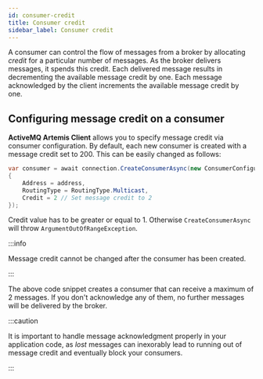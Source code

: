 ```yaml
---
id: consumer-credit
title: Consumer credit
sidebar_label: Consumer credit
---
```


A consumer can control the flow of messages from a broker by allocating *credit* for a particular number of messages. As the broker delivers messages, it spends this credit. Each delivered message results in decrementing the available message credit by one. Each message acknowledged by the client increments the available message credit by one.

## Configuring message credit on a consumer

**ActiveMQ Artemis Client** allows you to specify message credit via consumer configuration. By default, each new consumer is created with a message credit set to 200. This can be easily changed as follows:

```csharp
var consumer = await connection.CreateConsumerAsync(new ConsumerConfiguration
{
    Address = address,
    RoutingType = RoutingType.Multicast,
    Credit = 2 // Set message credit to 2
});
```

Credit value has to be greater or equal to 1. Otherwise `CreateConsumerAsync` will throw `ArgumentOutOfRangeException`.

:::info

Message credit cannot be changed after the consumer has been created.

:::

The above code snippet creates a consumer that can receive a maximum of 2 messages. If you don't acknowledge any of them, no further messages will be delivered by the broker.

:::caution

It is important to handle message acknowledgment properly in your application code, as *lost* messages can inexorably lead to running out of message credit and eventually block your consumers.

:::